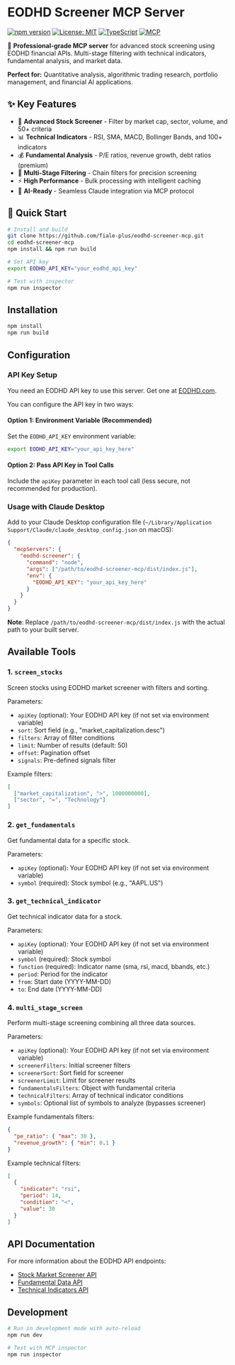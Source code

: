 # EODHD Screener MCP Server

[![npm version](https://badge.fury.io/js/eodhd-screener-mcp.svg)](https://badge.fury.io/js/eodhd-screener-mcp)
[![License: MIT](https://img.shields.io/badge/License-MIT-yellow.svg)](https://opensource.org/licenses/MIT)
[![TypeScript](https://img.shields.io/badge/TypeScript-007ACC?logo=typescript&logoColor=white)](https://www.typescriptlang.org/)
[![MCP](https://img.shields.io/badge/MCP-Compatible-blue)](https://modelcontextprotocol.io)

🚀 **Professional-grade MCP server** for advanced stock screening using EODHD financial APIs. Multi-stage filtering with technical indicators, fundamental analysis, and market data.

**Perfect for:** Quantitative analysis, algorithmic trading research, portfolio management, and financial AI applications.

## ✨ Key Features

- 🎯 **Advanced Stock Screener** - Filter by market cap, sector, volume, and 50+ criteria
- 📊 **Technical Indicators** - RSI, SMA, MACD, Bollinger Bands, and 100+ indicators
- 💰 **Fundamental Analysis** - P/E ratios, revenue growth, debt ratios (premium)
- 🔄 **Multi-Stage Filtering** - Chain filters for precision screening
- ⚡ **High Performance** - Bulk processing with intelligent caching
- 🤖 **AI-Ready** - Seamless Claude integration via MCP protocol

## 🚀 Quick Start

```bash
# Install and build
git clone https://github.com/fiale-plus/eodhd-screener-mcp.git
cd eodhd-screener-mcp
npm install && npm run build

# Set API key
export EODHD_API_KEY="your_eodhd_api_key"

# Test with inspector
npm run inspector
```

## Installation

```bash
npm install
npm run build
```

## Configuration

### API Key Setup

You need an EODHD API key to use this server. Get one at [EODHD.com](https://eodhd.com/).

You can configure the API key in two ways:

#### Option 1: Environment Variable (Recommended)
Set the `EODHD_API_KEY` environment variable:

```bash
export EODHD_API_KEY="your_api_key_here"
```

#### Option 2: Pass API Key in Tool Calls
Include the `apiKey` parameter in each tool call (less secure, not recommended for production).

### Usage with Claude Desktop

Add to your Claude Desktop configuration file (`~/Library/Application Support/Claude/claude_desktop_config.json` on macOS):

```json
{
  "mcpServers": {
    "eodhd-screener": {
      "command": "node",
      "args": ["/path/to/eodhd-screener-mcp/dist/index.js"],
      "env": {
        "EODHD_API_KEY": "your_api_key_here"
      }
    }
  }
}
```

**Note**: Replace `/path/to/eodhd-screener-mcp/dist/index.js` with the actual path to your built server.

## Available Tools

### 1. `screen_stocks`
Screen stocks using EODHD market screener with filters and sorting.

Parameters:
- `apiKey` (optional): Your EODHD API key (if not set via environment variable)
- `sort`: Sort field (e.g., "market_capitalization.desc")
- `filters`: Array of filter conditions
- `limit`: Number of results (default: 50)
- `offset`: Pagination offset
- `signals`: Pre-defined signals filter

Example filters:
```json
[
  ["market_capitalization", ">", 1000000000],
  ["sector", "=", "Technology"]
]
```

### 2. `get_fundamentals`
Get fundamental data for a specific stock.

Parameters:
- `apiKey` (optional): Your EODHD API key (if not set via environment variable)
- `symbol` (required): Stock symbol (e.g., "AAPL.US")

### 3. `get_technical_indicator`
Get technical indicator data for a stock.

Parameters:
- `apiKey` (optional): Your EODHD API key (if not set via environment variable)
- `symbol` (required): Stock symbol
- `function` (required): Indicator name (sma, rsi, macd, bbands, etc.)
- `period`: Period for the indicator
- `from`: Start date (YYYY-MM-DD)
- `to`: End date (YYYY-MM-DD)

### 4. `multi_stage_screen`
Perform multi-stage screening combining all three data sources.

Parameters:
- `apiKey` (optional): Your EODHD API key (if not set via environment variable)
- `screenerFilters`: Initial screener filters
- `screenerSort`: Sort field for screener
- `screenerLimit`: Limit for screener results
- `fundamentalsFilters`: Object with fundamental criteria
- `technicalFilters`: Array of technical indicator conditions
- `symbols`: Optional list of symbols to analyze (bypasses screener)

Example fundamentals filters:
```json
{
  "pe_ratio": { "max": 30 },
  "revenue_growth": { "min": 0.1 }
}
```

Example technical filters:
```json
[
  {
    "indicator": "rsi",
    "period": 14,
    "condition": "<",
    "value": 30
  }
]
```

## API Documentation

For more information about the EODHD API endpoints:
- [Stock Market Screener API](https://eodhd.com/financial-apis/stock-market-screener-api)
- [Fundamental Data API](https://eodhd.com/financial-apis/stock-etfs-fundamental-data-feeds)
- [Technical Indicators API](https://eodhd.com/financial-apis/technical-indicators-api)

## Development

```bash
# Run in development mode with auto-reload
npm run dev

# Test with MCP inspector
npm run inspector
```